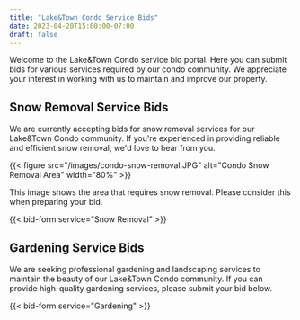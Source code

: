 ```yaml
---
title: "Lake&Town Condo Service Bids"
date: 2023-04-20T15:00:00-07:00
draft: false
---
```


Welcome to the Lake&Town Condo service bid portal. Here you can submit bids for various services required by our condo community. We appreciate your interest in working with us to maintain and improve our property.

## Snow Removal Service Bids

We are currently accepting bids for snow removal services for our Lake&Town Condo community. If you're experienced in providing reliable and efficient snow removal, we'd love to hear from you.

{{< figure src="/images/condo-snow-removal.JPG" alt="Condo Snow Removal Area" width="80%" >}}

This image shows the area that requires snow removal. Please consider this when preparing your bid.

{{< bid-form service="Snow Removal" >}}

## Gardening Service Bids

We are seeking professional gardening and landscaping services to maintain the beauty of our Lake&Town Condo community. If you can provide high-quality gardening services, please submit your bid below.

{{< bid-form service="Gardening" >}}
